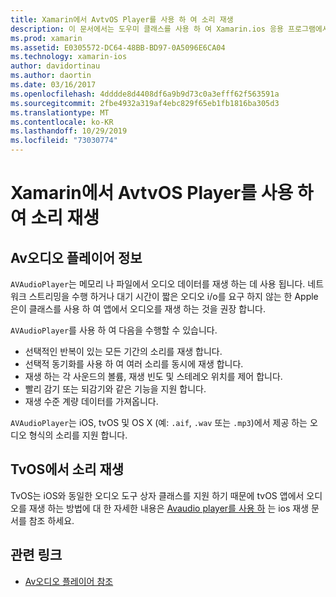```yaml
---
title: Xamarin에서 AvtvOS Player를 사용 하 여 소리 재생
description: 이 문서에서는 도우미 클래스를 사용 하 여 Xamarin.ios 응용 프로그램에서 Avxamarin.ios 플레이어를 사용 하는 소리 재생을 제어 하는 방법을 보여 줍니다.
ms.prod: xamarin
ms.assetid: E0305572-DC64-48BB-BD97-0A5096E6CA04
ms.technology: xamarin-ios
author: davidortinau
ms.author: daortin
ms.date: 03/16/2017
ms.openlocfilehash: 4dddde8d4408df6a9b9d73c0a3efff62f563591a
ms.sourcegitcommit: 2fbe4932a319af4ebc829f65eb1fb1816ba305d3
ms.translationtype: MT
ms.contentlocale: ko-KR
ms.lasthandoff: 10/29/2019
ms.locfileid: "73030774"
---
```

# <a name="playing-sound-in-tvos-with-avaudioplayer-in-xamarin"></a>Xamarin에서 AvtvOS Player를 사용 하 여 소리 재생

## <a name="about-the-avaudioplayer"></a>Av오디오 플레이어 정보

`AVAudioPlayer`는 메모리 나 파일에서 오디오 데이터를 재생 하는 데 사용 됩니다. 네트워크 스트리밍을 수행 하거나 대기 시간이 짧은 오디오 i/o를 요구 하지 않는 한 Apple은이 클래스를 사용 하 여 앱에서 오디오를 재생 하는 것을 권장 합니다.

`AVAudioPlayer`를 사용 하 여 다음을 수행할 수 있습니다.

- 선택적인 반복이 있는 모든 기간의 소리를 재생 합니다.
- 선택적 동기화를 사용 하 여 여러 소리를 동시에 재생 합니다.
- 재생 하는 각 사운드의 볼륨, 재생 빈도 및 스테레오 위치를 제어 합니다.
- 빨리 감기 또는 되감기와 같은 기능을 지원 합니다.
- 재생 수준 계량 데이터를 가져옵니다.

`AVAudioPlayer`는 iOS, tvOS 및 OS X (예: `.aif`, `.wav` 또는 `.mp3`)에서 제공 하는 오디오 형식의 소리를 지원 합니다.

## <a name="playing-sounds-in-tvos"></a>TvOS에서 소리 재생

TvOS는 iOS와 동일한 오디오 도구 상자 클래스를 지원 하기 때문에 tvOS 앱에서 오디오를 재생 하는 방법에 대 한 자세한 내용은 [Avaudio player를 사용 하](https://github.com/xamarin/recipes/tree/master/Recipes/ios/media/sound/avaudioplayer) 는 ios 재생 문서를 참조 하세요.

## <a name="related-links"></a>관련 링크

- [Av오디오 플레이어 참조](https://developer.apple.com/library/ios/documentation/AVFoundation/Reference/AVAudioPlayerClassReference/)
